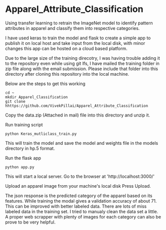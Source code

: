 # Apparel_Attribute_Classification

Using transfer learning to retrain the ImageNet model to identify pattern attributes in apparel and classify them into respective categories.

I have used keras to train the model and flask to create a simple app to publish it on local host and take input from the local disk, with minor changes this app can be hosted on a cloud based platform.

Due to the large size of the training direcotry, I was having trouble adding it to the repository even while using git lfs, I have mailed the training folder in zip file along with the email submission. Please include that folder into this directory after cloning this repository into the local machine.

Below are the steps to get this working

```
cd ~
mkdir Apparel_Classification
git clone hhttps://github.com/VivekPillai/Apparel_Attribute_Classification

```

Copy the data.zip (Attached in mail) file into this directory and unzip it.

Run training script

```
python Keras_mutliclass_train.py
```
This will train the model and save the model and weights file in the models directory in hp.5 format.

Run the flask app

```
python app.py
```
This will start a local server.
Go to the browser at 'http://localhost:3000/'

Upload an apparel image from your machine's local disk
Press Upload.

The json response is the predicted category of the apparel based on its features.
While training the modal gives a validation accuracy of about 71.
This can be improved with better labeled data. There are lots of miss labeled data in the training set.
I tried to manualy clean the data set a little. A proper web scrapper with plenty of images for each 
category can also be prove to be very helpful.
